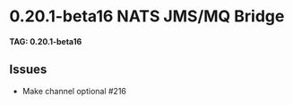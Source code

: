 # 0.20.1-beta16 NATS JMS/MQ Bridge

#### TAG: 0.20.1-beta16

## Issues


* Make channel optional #216
